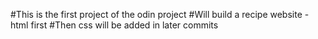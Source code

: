 #This is the first project of the odin project
#Will build a recipe website - html first 
#Then css will be added in later commits
